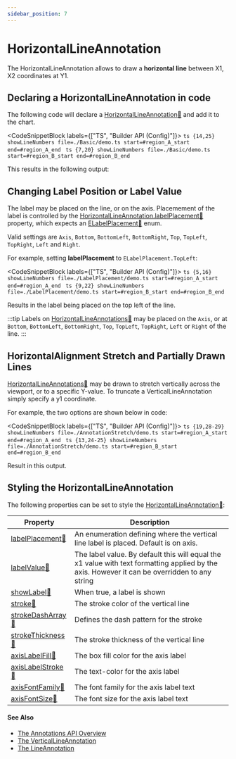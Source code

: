 ```yaml
---
sidebar_position: 7
---
```


# HorizontalLineAnnotation

The HorizontalLineAnnotation allows to draw a **horizontal line** between X1, X2 coordinates at Y1.

<CenteredImageWrapper
    src="images/Annotations_HorizontalLineAnnotation.png"
/>

Declaring a HorizontalLineAnnotation in code
--------------------------------------------

The following code will declare a [HorizontalLineAnnotation:blue_book:](https://www.scichart.com/documentation/js/current/typedoc/classes/horizontallineannotation.html) and add it to the chart.

<CodeSnippetBlock labels={["TS", "Builder API (Config)"]}>
    ```ts {14,25} showLineNumbers file=./Basic/demo.ts start=#region_A_start end=#region_A_end
    ```
    ```ts {7,20} showLineNumbers file=./Basic/demo.ts start=#region_B_start end=#region_B_end
    ```
</CodeSnippetBlock>

This results in the following output:

<LiveDocSnippet name="./Basic/demo" />

Changing Label Position or Label Value
--------------------------------------

The label may be placed on the line, or on the axis. Placemement of the label is controlled by the [HorizontalLineAnnotation.labelPlacement:blue_book:](https://www.scichart.com/documentation/js/current/typedoc/classes/horizontallineannotation.html#labelplacement) property, which expects an [ELabelPlacement:blue_book:](https://www.scichart.com/documentation/js/current/typedoc/enums/elabelplacement.html) enum.

Valid settings are `Axis`, `Bottom`, `BottomLeft`, `BottomRight`, `Top`, `TopLeft`, `TopRight`, `Left` and `Right`.

For example, setting **labelPlacement** to `ELabelPlacement.TopLeft`:

<CodeSnippetBlock labels={["TS", "Builder API (Config)"]}>
    ```ts {5,16} showLineNumbers file=./LabelPlacement/demo.ts start=#region_A_start end=#region_A_end
    ```
    ```ts {9,22} showLineNumbers file=./LabelPlacement/demo.ts start=#region_B_start end=#region_B_end
    ```
</CodeSnippetBlock>

Results in the label being placed on the top left of the line.

<LiveDocSnippet name="./LabelPlacement/demo" />

:::tip
Labels on [HorizontalLineAnnotations:blue_book:](https://www.scichart.com/documentation/js/current/typedoc/classes/horizontallineannotation.html) may be placed on the `Axis`, or at `Bottom`, `BottomLeft`, `BottomRight`, `Top`, `TopLeft`, `TopRight`, `Left` or `Right` of the line.
:::

HorizontalAlignment Stretch and Partially Drawn Lines
-----------------------------------------------------

[HorizontalLineAnnotations:blue_book:](https://www.scichart.com/documentation/js/current/typedoc/classes/horizontallineannotation.html) may be drawn to stretch vertically across the viewport, or to a specific Y-value. To truncate a VerticalLineAnnotation simply specify a y1 coordinate.

For example, the two options are shown below in code:

<CodeSnippetBlock labels={["TS", "Builder API (Config)"]}>
    ```ts {19,28-29} showLineNumbers file=./AnnotationStretch/demo.ts start=#region_A_start end=#region_A_end
    ```
    ```ts {13,24-25} showLineNumbers file=./AnnotationStretch/demo.ts start=#region_B_start end=#region_B_end
    ```
</CodeSnippetBlock>

Result in this output.

<LiveDocSnippet name="./AnnotationStretch/demo" />

Styling the HorizontalLineAnnotation
------------------------------------

The following properties can be set to style the [HorizontalLineAnnotation:blue_book:](https://www.scichart.com/documentation/js/current/typedoc/classes/horizontallineannotation.html):

| **Property** | **Description** |
|--------------|-----------------|
| [labelPlacement:blue_book:](https://www.scichart.com/documentation/js/current/typedoc/classes/verticallineannotation.html#labelplacement) | An enumeration defining where the vertical line label is placed. Default is on axis. |
| [labelValue:blue_book:](https://www.scichart.com/documentation/js/current/typedoc/classes/verticallineannotation.html#labelvalue) | The label value. By default this will equal the x1 value with text formatting applied by the axis. However it can be overridden to any string |
| [showLabel:blue_book:](https://www.scichart.com/documentation/js/current/typedoc/classes/verticallineannotation.html#showlabel) | When true, a label is shown |
| [stroke:blue_book:](https://www.scichart.com/documentation/js/current/typedoc/classes/verticallineannotation.html#stroke) | The stroke color of the vertical line |
| [strokeDashArray:blue_book:](https://www.scichart.com/documentation/js/current/typedoc/classes/verticallineannotation.html#strokedasharray) | Defines the dash pattern for the stroke |
| [strokeThickness:blue_book:](https://www.scichart.com/documentation/js/current/typedoc/classes/verticallineannotation.html#strokethickness) | The stroke thickness of the vertical line |
| [axisLabelFill:blue_book:](https://www.scichart.com/documentation/js/current/typedoc/classes/verticallineannotation.html#axislabelfill) | The box fill color for the axis label |
| [axisLabelStroke:blue_book:](https://www.scichart.com/documentation/js/current/typedoc/classes/verticallineannotation.html#axislabelstroke) | The text-color for the axis label |
| [axisFontFamily:blue_book:](https://www.scichart.com/documentation/js/current/typedoc/classes/verticallineannotation.html#axisfontfamily) | The font family for the axis label text |
| [axisFontSize:blue_book:](https://www.scichart.com/documentation/js/current/typedoc/classes/verticallineannotation.html#axisfontsize) | The font size for the axis label text |

#### See Also

* [The Annotations API Overview](/2d-charts/annotations-api/annotations-api-overview)
* [The VerticalLineAnnotation](/2d-charts/annotations-api/vertical-line-annotation)
* [The LineAnnotation](/2d-charts/annotations-api/line-annotation)